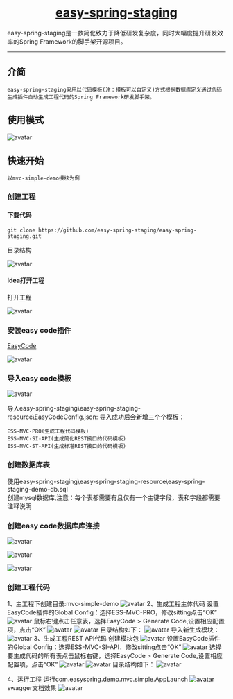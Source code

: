 <h1 align="center"><a href="https://github.com/easy-spring-staging/easy-spring-staging" target="_blank">easy-spring-staging</a></h1>
    easy-spring-staging是一款简化致力于降低研发复杂度，同时大幅度提升研发效率的Spring Framework的脚手架开源项目。

------------------------------

## 介简
    easy-spring-staging采用以代码模板(注：模板可以自定义)方式根据数据库定义通过代码生成插件自动生成工程代码的Spring Framework研发脚手架。
##  使用模式
![avatar](http://m.qpic.cn/psc?/V51ZBlr00lMhVT1pEITA4aBZaC1BLPNL/6tCTPh7N*X6CBkvkDvKlZR5IBwpVZY1uGj5Pa8t7wI8KvT0qiHckm0WtS.XqFc4kGLb5FFBGeX1xJrQNq6A4fYEuncm2iOOqiSBJMjzgnAg!/b&bo=mQNLAQAAAAADB*I!&rf=viewer_4)

##  快速开始
    以mvc-simple-demo模块为例
### 创建工程
#### 下载代码
    git clone https://github.com/easy-spring-staging/easy-spring-staging.git

目录结构  

![avatar](http://a1.qpic.cn/psc?/V51ZBlr00lMhVT1pEITA4aBZaC1BLPNL/6tCTPh7N*X6CBkvkDvKlZcXN.XPFSGOit.rV1XW0x7KYlrzZrzfRG0jaPqPFboICyJrA9ZWY.U.xirnct6gY*EyTKULStj*DFnake*GGEbI!/c&ek=1&kp=1&pt=0&bo=gASIAgAAAAADFzw!&tl=1&vuin=17440478&tm=1664809200&dis_t=1664812660&dis_k=ac7a74b30bbb7b4ecaccea57ce2bb802&sce=60-2-2&rf=viewer_4)

#### Idea打开工程
打开工程

![avatar](http://m.qpic.cn/psc?/V51ZBlr00lMhVT1pEITA4aBZaC1BLPNL/6tCTPh7N*X6CBkvkDvKlZdrAPBTZ8erFewr1mcO9mRVFZh1os.b0mJwVQgxkGJaZFGLz3JB5InqJWo.DCapZ*byhmR6bI*IE2tBe4Ugofas!/b&bo=QQc4BAAAAAADB1g!&rf=viewer_4)
### 安装easy code插件
<a href="https://github.com/makejavas/EasyCode" target="_blank">EasyCode</a>

![avatar](http://m.qpic.cn/psc?/V51ZBlr00lMhVT1pEITA4aBZaC1BLPNL/6tCTPh7N*X6CBkvkDvKlZZW7cJofVS.tCnuK*8Hm03pohla4EscjjWogzhSuSXOUMuZZIZJLfjWg.3Sv9byFYNFQTdpq8uUePBhtuHP9t*0!/b&bo=fAcTBHwHEwQDByI!&rf=viewer_4)
### 导入easy code模板
![avatar](http://m.qpic.cn/psc?/V51ZBlr00lMhVT1pEITA4aBZaC1BLPNL/6tCTPh7N*X6CBkvkDvKlZTx*YdXVhm3CT98lsmgx8vMzCG7NvTCu0O2GZl3NS380zh953tVRTOPJtfSb7Ze4fXoZlsSNQ8LRZUIQJUQyn3s!/b&bo=gAcaBIAHGgQDFzI!&rf=viewer_4)

导入easy-spring-staging\easy-spring-staging-resource\EasyCodeConfig.json:
导入成功后会新增三个个模板：  

    ESS-MVC-PRO(生成工程代码模板)
    ESS-MVC-SI-API(生成简化REST接口的代码模板)
    ESS-MVC-ST-API(生成标准REST接口的代码模板)

### 创建数据库表
使用easy-spring-staging\easy-spring-staging-resource\easy-spring-staging-demo-db.sql  
创建mysql数据库,注意：每个表都需要有且仅有一个主键字段，表和字段都需要注释说明  

### 创建easy code数据库库连接
![avatar](http://m.qpic.cn/psc?/V51ZBlr00lMhVT1pEITA4aBZaC1BLPNL/6tCTPh7N*X6CBkvkDvKlZX1wPG5twXQL8bKNcIAqWShyyCKBajYkJXmtl*XbHagq05RN6UfYx6t8LNTOB5MwO*.D1EQkooAIV1vi3dh.yz8!/b&bo=gAciBAAAAAADB4M!&rf=viewer_4)  
  
  
![avatar](http://m.qpic.cn/psc?/V51ZBlr00lMhVT1pEITA4aBZaC1BLPNL/6tCTPh7N*X6CBkvkDvKlZSz1WWa1FSjj4m1BrhPRSnCwPmUbfN.nRpLawgMM4OnhoYsRyf.C0fZb7KmbumpcNTcEuZkJ1dV5BZN3I45inSI!/b&bo=gAciBAAAAAADF5M!&rf=viewer_4)  
  
  
![avatar](http://m.qpic.cn/psc?/V51ZBlr00lMhVT1pEITA4aBZaC1BLPNL/6tCTPh7N*X6CBkvkDvKlZXVLp04nV8wz3kJyNEsphBVHbZKmnamc65RLDa2*QC3WvNeXeRogOapreWFIMze.yZwJkexK7CjfxGd4UKvmd10!/b&bo=gAciBAAAAAADF5M!&rf=viewer_4)  


### 创建工程代码
1、主工程下创建目录:mvc-simple-demo
![avatar](http://m.qpic.cn/psc?/V51ZBlr00lMhVT1pEITA4aBZaC1BLPNL/6tCTPh7N*X6CBkvkDvKlZT.uvI.fDG76r3SFRcmeYBpi7P*rDn4eEeN3B0T7SLidK1VGq1tgfLMTJyWjuenEanraI5v*U7ILBfTiZvV4WFk!/b&bo=gAciBIAHIgQDByI!&rf=viewer_4)
2、生成工程主体代码
设置EasyCode插件的Global Config：选择ESS-MVC-PRO，修改sitting点击“OK”
![avatar](http://m.qpic.cn/psc?/V51ZBlr00lMhVT1pEITA4aBZaC1BLPNL/6tCTPh7N*X6CBkvkDvKlZW8en4BKHcBZeZRngt8WT2.JlUV5Pny.1muimMsfEM9PzFrT95.KadCtmriCzfq..rd660b73AyQBmBIjJAWDbY!/b&bo=gAcaBIAHGgQDByI!&rf=viewer_4)
鼠标右键点击任意表，选择EasyCode > Generate Code,设置相应配置项，点击“OK”
![avatar](http://m.qpic.cn/psc?/V51ZBlr00lMhVT1pEITA4aBZaC1BLPNL/6tCTPh7N*X6CBkvkDvKlZRxlZxVwtyQEOwvF2REu1hpwtPm2xPHcnkIG0JftSql7K.Q716DiqZ2LpPMksckaP0LQOr9W80YRj8y.g4.lbh8!/b&bo=gAciBIAHIgQDByI!&rf=viewer_4)
![avatar](http://m.qpic.cn/psc?/V51ZBlr00lMhVT1pEITA4aBZaC1BLPNL/6tCTPh7N*X6CBkvkDvKlZSukXgc.vlFVD5N10pfApSOgAj4KhO5t8*82QeAjgVlOR3reN8Tcrc9R83g1u2VC4cqDC4aaJ3*7cFSaRuhDM7o!/b&bo=gAciBIAHIgQDJwI!&rf=viewer_4)
目录结构如下：
![avatar](http://m.qpic.cn/psc?/V51ZBlr00lMhVT1pEITA4aBZaC1BLPNL/6tCTPh7N*X6CBkvkDvKlZcqKzmn3eo2Z2MlP*.SXWBBXSoHuTLJ5L1Tngpkk6Rs7m25aiy3kgt0iv2lYOwycV*DS7b*49Oi0GziVLtc8XJY!/b&bo=gAciBIAHIgQDByI!&rf=viewer_4)
导入新生成模块：
![avatar](http://m.qpic.cn/psc?/V51ZBlr00lMhVT1pEITA4aBZaC1BLPNL/6tCTPh7N*X6CBkvkDvKlZZZQKZKFnXfKpq6wEPBskzbxC98VmRJtb48GgWbzGY.YKZCtfoD3eP9JT7rO.9QHUE0p4elogBA1Y7Qdaqr4J2Q!/b&bo=gAciBIAHIgQDByI!&rf=viewer_4)
3、生成工程REST API代码
创建模块包
![avatar](http://m.qpic.cn/psc?/V51ZBlr00lMhVT1pEITA4aBZaC1BLPNL/6tCTPh7N*X6CBkvkDvKlZbpJvqDRtArwll8lzpw58QQ3DVLTzun7SuQk6l5VQSrjzBZTnZwUXL7CUpF1*G5xrSKA1ciZGmSRqAFNwJBZCwU!/b&bo=gAciBIAHIgQDByI!&rf=viewer_4)
设置EasyCode插件的Global Config：选择ESS-MVC-SI-API，修改sitting点击“OK”
![avatar](http://m.qpic.cn/psc?/V51ZBlr00lMhVT1pEITA4aBZaC1BLPNL/6tCTPh7N*X6CBkvkDvKlZQms4cV7gvsfHG2PGxSHh8UXkCVLCZEGQ4CEB1*tJUKBIaMHMjBZ4wWdbZ2LI5UV7v2*PNE3s3y6tff8ocRZqkg!/b&bo=gAcaBIAHGgQDByI!&rf=viewer_4)
选择要生成代码的所有表点击鼠标右键，选择EasyCode > Generate Code,设置相应配置项，点击“OK”
![avatar](http://m.qpic.cn/psc?/V51ZBlr00lMhVT1pEITA4aBZaC1BLPNL/6tCTPh7N*X6CBkvkDvKlZfKuLr*bCW0NCJ8srjiCK61MetREKzzY*s8poi1mR*fcOqhVXivROQV1vV7pBDyeQplHhgF3oSp5iTsKXOUj.6g!/b&bo=gAciBIAHIgQDByI!&rf=viewer_4)
![avatar](http://m.qpic.cn/psc?/V51ZBlr00lMhVT1pEITA4aBZaC1BLPNL/6tCTPh7N*X6CBkvkDvKlZRDQLEeleEC49ElSkMnGhEcVMr8aG3x.d97e7ti9zJ5PfIHRCca2M.hlQAQRul0fRhdQdymJ.V3Fl33TlMlv9vk!/b&bo=gAciBIAHIgQDFzI!&rf=viewer_4)
目录结构如下：
![avatar](http://m.qpic.cn/psc?/V51ZBlr00lMhVT1pEITA4aBZaC1BLPNL/6tCTPh7N*X6CBkvkDvKlZd0Pmh6u3.uE*Vd5MPdLFeQZRWvcRGjEVWA06akLaMX*BkKWZAgOVkApLbB6gLkhdErzvRpQlASgvSWJefDqdm0!/b&bo=gAciBIAHIgQDFzI!&rf=viewer_4)

4、运行工程
运行com.easyspring.demo.mvc.simple.AppLaunch
![avatar](http://m.qpic.cn/psc?/V51ZBlr00lMhVT1pEITA4aBZaC1BLPNL/6tCTPh7N*X6CBkvkDvKlZaO7ezxGUpHo42HtirMY5Uh.L3m05TZ3FjaAYNoSqPhzxlyBd6pPr3Xj4DCfimBxsg44vEcp4n0f.ox3zoubis4!/b&bo=gAciBIAHIgQDByI!&rf=viewer_4)
swagger文档效果
![avatar](http://m.qpic.cn/psc?/V51ZBlr00lMhVT1pEITA4aBZaC1BLPNL/6tCTPh7N*X6CBkvkDvKlZcoxHpS4OQhdJaB*b9xRhqXOFaKJElc0Oiq0lSbzAAQnKtLsGVrqi*7u9wM5OnYk5CtfbTEZUrW7zrF4sZ7LpKI!/b&bo=cAcQBHAHEAQDFzI!&rf=viewer_4)


